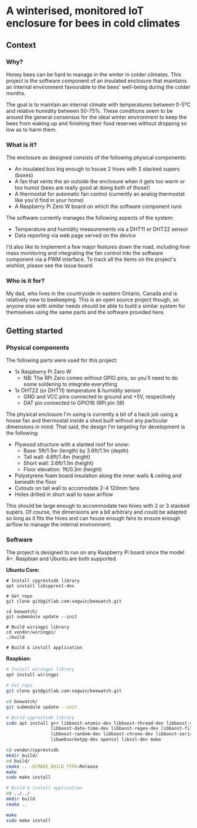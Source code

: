 # A winterised, monitored IoT enclosure for bees in cold climates

## Context

### Why?

Honey bees can be hard to manage in the winter in colder climates. This project is the
software component of an insulated enclosure that maintains an internal environment
favourable to the bees' well-being during the colder months.

The goal is to maintain an internal climate with temperatures between 0-5°C and relative
humidity between 50-75%. These conditions seem to be around the general consensus for
the ideal winter environment to keep the bees from waking up and finishing their food
reserves without dropping so low as to harm them.

### What is it?

The enclosure as designed consists of the following physical components:

  - An insulated box big enough to house 2 hives with 3 stacked supers (boxes)
  - A fan that vents the air outside the enclosure when it gets too warm or too humid
    (bees are really good at doing both of those!)
  - A thermostat for automatic fan control (currently an analog thermostat like you'd
    find in your home)
  - A Raspberry Pi Zero W board on which the software component runs

The software currently manages the following aspects of the system:

  - Temperature and humidity measurements via a DHT11 or DHT22 sensor
  - Data reporting via web page served on the device

I'd also like to implement a few major features down the road, including hive mass
monitoring and integrating the fan control into the software component via a PWM
interface. To track all the items on the project's wishlist, please see the issue board.

### Who is it for?

My dad, who lives in the countryside in eastern Ontario, Canada and is relatively new
to beekeeping. This is an open source project though, so anyone else with similar needs
should be able to build a similar system for themselves using the same parts and the software
provided here.


## Getting started

### Physical components

The following parts were used for this project:

- 1x Raspberry Pi Zero W
  - NB: The RPi Zero comes without GPIO pins, so you'll need to do some soldering to
        integrate everything
- 1x DHT22 (or DHT11) temperature & humidity sensor
  - GND and VCC pins connected to ground and +5V, respectively
  - DAT pin connected to GPIO16 (RPi pin 36)

The physical enclosure I'm using is currently a bit of a hack job using a house fan and
thermostat inside a shed built without any particular dimensions in mind. That said, the
design I'm targeting for development is the following:

- Plywood structure with a slanted roof for snow:
  - Base: 5ft/1.5m (length) by 3.6ft/1.1m (depth)
  - Tall wall: 4.6ft/1.4m (height)
  - Short wall: 3.6ft/1.1m (height)
  - Floor elevation: 1ft/0.3m (height)
- Polystyrene foam board insulation along the inner walls & ceiling and beneath the floor
- Cutouts on tall wall to accomodate 2-4 120mm fans
- Holes drilled in short wall to ease airflow

This should be large enough to accommodate two hives with 2 or 3 stacked supers. Of course,
the dimensions are a bit arbitrary and could be adapted so long as it fits the hives and
can house enough fans to ensure enough airflow to manage the internal environment.

### Software

The project is designed to run on any Raspberry Pi board since the model A+. Raspbian and
Ubuntu are both supported.

**Ubuntu Core:**

```
# Install cpprestsdk library
apt install libcpprest-dev

# Get repo
git clone git@gitlab.com:segwin/beewatch.git

cd beewatch/
git submodule update --init

# Build wiringpi library
cd vendor/wiringpi/
./build

# Build & install application
```

**Raspbian:**
```bash
# Install wiringpi library
apt install wiringpi

# Get repo
git clone git@gitlab.com:segwin/beewatch.git

cd beewatch/
git submodule update --init

# Build cpprestsdk library
sudo apt install g++ libboost-atomic-dev libboost-thread-dev libboost-system-dev \
                 libboost-date-time-dev libboost-regex-dev libboost-filesystem-dev \
                 libboost-random-dev libboost-chrono-dev libboost-serialization-dev \
                 libwebsocketpp-dev openssl libssl-dev make

cd vendor/cpprestsdk
mkdir build/
cd build/
cmake .. -DCMAKE_BUILD_TYPE=Release
make
sudo make install

# Build & install application
cd ../../
mkdir build
cmake ..

make
sudo make install
```

